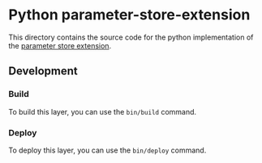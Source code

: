 # Python parameter-store-extension

This directory contains the source code for the python implementation of the [parameter store extension](/).

## Development

### Build

To build this layer, you can use the `bin/build` command.

### Deploy

To deploy this layer, you can use the `bin/deploy` command.

